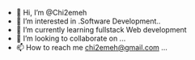 - 👋 Hi, I’m @Chi2emeh
- 👀 I’m interested in .Software Development..
- 🌱 I’m currently learning fullstack Web development
- 💞️ I’m looking to collaborate on ...
- 📫 How to reach me chi2emeh@gmail.com ...

<!---
Chi2emeh/Chi2emeh is a ✨ special ✨ repository because its `README.md` (this file) appears on your GitHub profile.
You can click the Preview link to take a look at your changes.
--->
